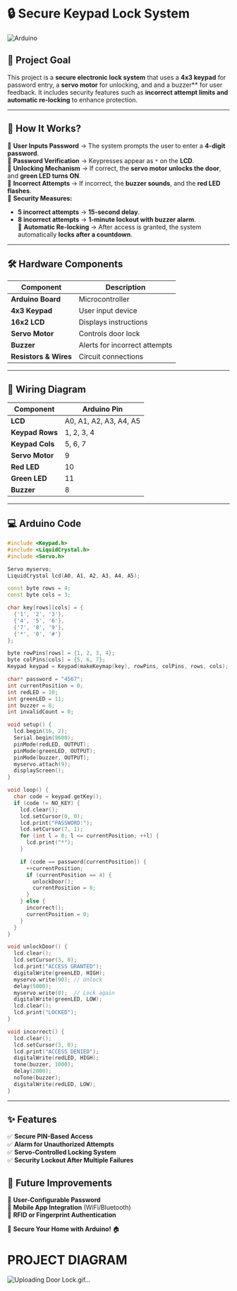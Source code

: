 
# **🔒 Secure Keypad Lock System**  

![Arduino](https://img.shields.io/badge/Arduino-Lock%20System-blue?style=for-the-badge&logo=arduino)  

## **🔹 Project Goal**  
This project is a **secure electronic lock system** that uses a **4x3 keypad** for password entry, a **servo motor** for unlocking, and  and a buzzer** for user feedback. It includes security features such as **incorrect attempt limits and automatic re-locking** to enhance protection.  

---

## **🚀 How It Works?**  

🔹 **User Inputs Password** → The system prompts the user to enter a **4-digit password**.  
🔹 **Password Verification** → Keypresses appear as `*` on the **LCD**.  
🔹 **Unlocking Mechanism** → If correct, the **servo motor unlocks the door**, and **green LED turns ON**.  
🔹 **Incorrect Attempts** → If incorrect, the **buzzer sounds**, and the **red LED flashes**.  
🔹 **Security Measures:**  
   - **5 incorrect attempts** → **15-second delay**.  
   - **8 incorrect attempts** → **1-minute lockout with buzzer alarm**.  
🔹 **Automatic Re-locking** → After access is granted, the system automatically **locks after a countdown**.  

---

## **🛠 Hardware Components**  

| **Component**     | **Description**          |
|-------------------|-------------------------|
| **Arduino Board** | Microcontroller         |
| **4x3 Keypad**   | User input device       |
| **16x2 LCD**     | Displays instructions   |
| **Servo Motor**  | Controls door lock      |
| **Buzzer**       | Alerts for incorrect attempts |
| **Resistors & Wires** | Circuit connections |

---

## **🔌 Wiring Diagram**  

| **Component**    | **Arduino Pin** |
|-----------------|--------------|
| **LCD**        | A0, A1, A2, A3, A4, A5 |
| **Keypad Rows** | 1, 2, 3, 4 |
| **Keypad Cols** | 5, 6, 7 |
| **Servo Motor** | 9 |
| **Red LED**     | 10 |
| **Green LED**   | 11 |
| **Buzzer**      | 8 |

---

## **💻 Arduino Code**  

```cpp
#include <Keypad.h>
#include <LiquidCrystal.h>
#include <Servo.h>

Servo myservo;
LiquidCrystal lcd(A0, A1, A2, A3, A4, A5);

const byte rows = 4;
const byte cols = 3;

char key[rows][cols] = {
  {'1', '2', '3'},
  {'4', '5', '6'},
  {'7', '8', '9'},
  {'*', '0', '#'}
};

byte rowPins[rows] = {1, 2, 3, 4};
byte colPins[cols] = {5, 6, 7};
Keypad keypad = Keypad(makeKeymap(key), rowPins, colPins, rows, cols);

char* password = "4567";
int currentPosition = 0;
int redLED = 10;
int greenLED = 11;
int buzzer = 8;
int invalidCount = 0;

void setup() {
  lcd.begin(16, 2);
  Serial.begin(9600);
  pinMode(redLED, OUTPUT);
  pinMode(greenLED, OUTPUT);
  pinMode(buzzer, OUTPUT);
  myservo.attach(9);
  displayScreen();
}

void loop() {
  char code = keypad.getKey();
  if (code != NO_KEY) {
    lcd.clear();
    lcd.setCursor(0, 0);
    lcd.print("PASSWORD:");
    lcd.setCursor(7, 1);
    for (int l = 0; l <= currentPosition; ++l) {
      lcd.print("*");
    }

    if (code == password[currentPosition]) {
      ++currentPosition;
      if (currentPosition == 4) {
        unlockDoor();
        currentPosition = 0;
      }
    } else {
      incorrect();
      currentPosition = 0;
    }
  }
}

void unlockDoor() {
  lcd.clear();
  lcd.setCursor(3, 0);
  lcd.print("ACCESS GRANTED");
  digitalWrite(greenLED, HIGH);
  myservo.write(90); // Unlock
  delay(5000);
  myservo.write(0);  // Lock again
  digitalWrite(greenLED, LOW);
  lcd.clear();
  lcd.print("LOCKED");
}

void incorrect() {
  lcd.clear();
  lcd.setCursor(3, 0);
  lcd.print("ACCESS DENIED");
  digitalWrite(redLED, HIGH);
  tone(buzzer, 1000);
  delay(2000);
  noTone(buzzer);
  digitalWrite(redLED, LOW);
}
```

---

## **✨ Features**  

✅ **Secure PIN-Based Access**  
✅ **Alarm for Unauthorized Attempts**  
✅ **Servo-Controlled Locking System**  
✅ **Security Lockout After Multiple Failures**  


## **🔧 Future Improvements**  

🔹 **User-Configurable Password**  
🔹 **Mobile App Integration** (WiFi/Bluetooth)  
🔹 **RFID or Fingerprint Authentication**  

🚀 **Secure Your Home with Arduino!** 🏠

 # **PROJECT DIAGRAM**
![Uploading Door Lock.gif…]()
  
